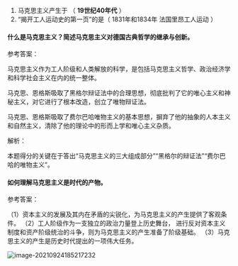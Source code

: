 1. 马克思主义产生于 （ **19世纪40年代** ）
2. “揭开工人运动史的第一页”的是（ 1831年和1834年 法国里昂工人运动 ）

#### 什么是马克思主义？简述马克思主义对德国古典哲学的继承与创新。

参考答案：

马克思主义作为工人阶级和人类解放的科学，是包括马克思主义哲学、政治经济学和科学社会主义在内的统一整体。

马克思、恩格斯吸取了黑格尔辩证法中的合理思想，彻底批判了它的唯心主义和神秘主义，对它进行了根本改造，创立了唯物辩证法。

马克思、恩格斯吸取了费尔巴哈唯物主义的基本思想，摒弃了他的抽象的人本主义和自然主义，清除了他的理论中的形而上学和唯心主义杂质。

解析：

本题得分的关键在于答出“马克思主义的三大组成部分”“黑格尔的辩证法”“费尔巴哈的唯物主义”。

#### 如何理解马克思主义是时代的产物。

参考答案：

（1）资本主义的发展及其内在矛盾的尖锐化，为马克思主义的产生提供了客观条件。
（2）工人阶级作为一支独立的政治力量登上历史舞台， 进行反对资本主义制度和资产阶级统治的斗争，则为马克思主义的产生准备了阶级基础。
（3）马克思主义的产生是历史时代提出的一项伟大任务。

![image-20210924185217232](image-20210924185217232.png)

